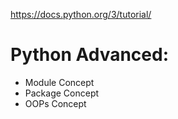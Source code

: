 https://docs.python.org/3/tutorial/

# Python Advanced:
- Module Concept
- Package Concept
- OOPs Concept
